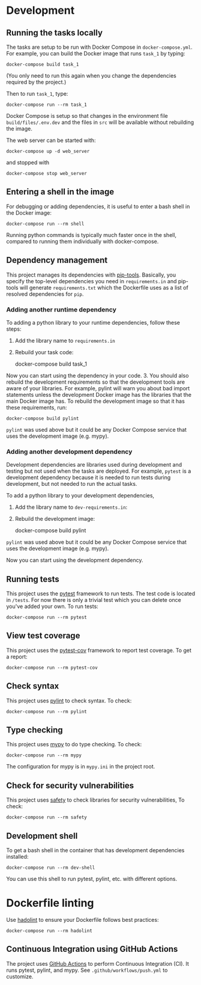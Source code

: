 # Development

## Running the tasks locally

The tasks are setup to be run with Docker Compose in `docker-compose.yml`. For example,
you can build the Docker image that runs `task_1` by typing:

    docker-compose build task_1

(You only need to run this again when you change the dependencies required by
the project.)

Then to run `task_1`, type:

    docker-compose run --rm task_1

Docker Compose is setup so that changes in the environment file `build/files/.env.dev`
and the files in `src` will be available without rebuilding the image.

The web server can be started with:

    docker-compose up -d web_server

and stopped with

    docker-compose stop web_server

## Entering a shell in the image

For debugging or adding dependencies, it is useful to enter a bash shell in
the Docker image:

    docker-compose run --rm shell

Running python commands is typically much faster once in the shell, compared to
running them individually with docker-compose.

## Dependency management

This project manages its dependencies with
[pip-tools](https://github.com/jazzband/pip-tools).
Basically, you specify the top-level dependencies you need in
`requirements.in` and pip-tools will generate `requirements.txt`
which the Dockerfile uses as a list of resolved dependencies for
`pip`.

### Adding another runtime dependency

To adding a python library to your runtime dependencies, follow these steps:

1. Add the library name to `requirements.in`
2. Rebuild your task code:

    docker-compose build task_1

Now you can start using the dependency in your code.
3. You should also rebuild the development requirements so that the
development tools are aware of your libraries. For example, pylint
will warn you about bad import statements unless the development Docker image
has the libraries that the main Docker image has.
To rebuild the development image so that it has these requirements, run:

    docker-compose build pylint

`pylint` was used above but it could be any Docker Compose service that uses the
development image (e.g. mypy).

### Adding another development dependency

Development dependencies are libraries used during development and
testing but not used when the tasks are deployed. For example, `pytest`
is a development dependency because it is needed to run tests during
development, but not needed to run the actual tasks.

To add a python library to your development dependencies,

1. Add the library name to `dev-requirements.in`:
2. Rebuild the development image:

    docker-compose build pylint

`pylint` was used above but it could be any Docker Compose service that uses the
development image (e.g. mypy).

Now you can start using the development dependency.

## Running tests

This project uses the [pytest](https://docs.pytest.org/en/latest/)
framework to run tests. The test code is located in `/tests`. For
now there is only a trivial test which you can delete once you've
added your own. To run tests:

    docker-compose run --rm pytest

## View test coverage

This project uses the [pytest-cov](https://github.com/pytest-dev/pytest-cov)
framework to report test coverage. To get a report:

    docker-compose run --rm pytest-cov

## Check syntax

This project uses [pylint](https://www.pylint.org/) to check syntax. To check:

    docker-compose run --rm pylint

## Type checking

This project uses [mypy](http://mypy-lang.org/) to do type checking. To check:

    docker-compose run --rm mypy

The configuration for mypy is in `mypy.ini` in the project root.


## Check for security vulnerabilities

This project uses [safety](https://github.com/pyupio/safety) to
check libraries for security vulnerabilities, To check:

    docker-compose run --rm safety

## Development shell

To get a bash shell in the container that has development dependencies installed:

    docker-compose run --rm dev-shell

You can use this shell to run pytest, pylint, etc. with different options.

# Dockerfile linting

Use [hadolint](https://github.com/hadolint/hadolint) to ensure your Dockerfile follows
best practices:

    docker-compose run --rm hadolint

## Continuous Integration using GitHub Actions

The project uses [GitHub Actions](https://github.com/features/actions) to
perform Continuous Integration (CI). It runs pytest, pylint, and mypy.
See `.github/workflows/push.yml` to customize.
